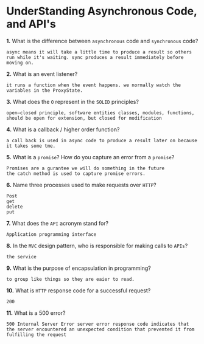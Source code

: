 # UnderStanding Asynchronous Code, and API's

**1.** What is the difference between `asynchronous` code and `synchronous` code?
<!-- enter you answer in the space below -->
```
async means it will take a little time to produce a result so others run while it's waiting. sync produces a result immediately before moving on. 
```
**2.** What is an event listener?
<!-- enter you answer in the space below -->
```
it runs a function when the event happens. we normally watch the variables in the ProxyState.
```
**3.** What does the `O` represent in the `SOLID` principles?
<!-- enter you answer in the space below -->
```
open–closed principle, software entities classes, modules, functions, should be open for extension, but closed for modification
```
**4.** What is a callback / higher order function?
<!-- enter you answer in the space below -->
```
a call back is used in async code to produce a result later on because it takes some tme. 
```
**5.** What is a `promise`? How do you capture an error from a `promise`?
<!-- enter you answer in the space below -->
```
Promises are a gurantee we will do something in the future
the catch method is used to capture promise errors. 
```
**6.** Name three processes used to make requests over `HTTP`?
<!-- enter you answer in the space below -->
```
Post
get
delete
put
```
**7.** What does the `API` acronym stand for?
<!-- enter you answer in the space below -->
```
Application programming interface

```
**8.** In the `MVC` design pattern, who is responsible for making calls to `APIs`?
<!-- enter you answer in the space below -->
```
the service 
```
**9.** What is the purpose of encapsulation in programming?
<!-- enter you answer in the space below -->
```
to group like things so they are eaier to read. 
```
**10.** What is `HTTP` response code for a successful request?
<!-- enter you answer in the space below -->
```
200
```
**11.** What is a 500 error?
<!-- enter you answer in the space below -->
```
500 Internal Server Error server error response code indicates that the server encountered an unexpected condition that prevented it from fulfilling the request
```